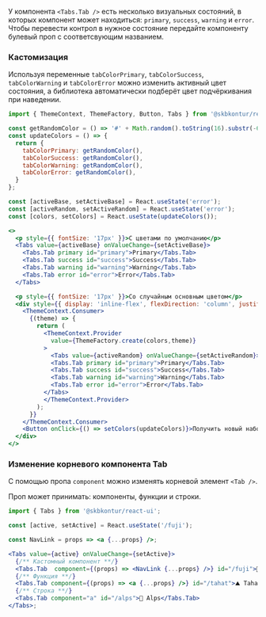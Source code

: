 У компонента `<Tabs.Tab />` есть несколько визуальных состояний, в которых компонент может находиться: `primary`, `success`, `warning` и `error`. Чтобы перевести контрол в нужное состояние передайте компоненту булевый проп с соответсвующим названием.

### Кастомизация
Используя переменные `tabColorPrimary`, `tabColorSuccess`, `tabColorWarning` и `tabColorError` можно изменить активный цвет состояния, а библиотека автоматически подберёт цвет подчёркивания при наведении.
```jsx harmony
import { ThemeContext, ThemeFactory, Button, Tabs } from '@skbkontur/react-ui';

const getRandomColor = () => '#' + Math.random().toString(16).substr(-6);
const updateColors = () => {
  return {
    tabColorPrimary: getRandomColor(),
    tabColorSuccess: getRandomColor(),
    tabColorWarning: getRandomColor(),
    tabColorError: getRandomColor(),
  }
};

const [activeBase, setActiveBase] = React.useState('error');
const [activeRandom, setActiveRandom] = React.useState('error');
const [colors, setColors] = React.useState(updateColors());

<>
  <p style={{ fontSize: '17px' }}>C цветами по умолчанию</p>
  <Tabs value={activeBase} onValueChange={setActiveBase}>
    <Tabs.Tab primary id="primary">Primary</Tabs.Tab>
    <Tabs.Tab success id="success">Success</Tabs.Tab>
    <Tabs.Tab warning id="warning">Warning</Tabs.Tab>
    <Tabs.Tab error id="error">Error</Tabs.Tab>
  </Tabs>

  <p style={{ fontSize: '17px' }}>Со случайным основным цветом</p>
  <div style={{ display: 'inline-flex', flexDirection: 'column', justifyContent: 'space-between', height: '100px' }}>
    <ThemeContext.Consumer>
      {(theme) => {
        return (
          <ThemeContext.Provider
            value={ThemeFactory.create(colors,theme)}
          >
            <Tabs value={activeRandom} onValueChange={setActiveRandom}>
            <Tabs.Tab primary id="primary">Primary</Tabs.Tab>
            <Tabs.Tab success id="success">Success</Tabs.Tab>
            <Tabs.Tab warning id="warning">Warning</Tabs.Tab>
            <Tabs.Tab error id="error">Error</Tabs.Tab>
          </Tabs>
          </ThemeContext.Provider>
        );
      }}
    </ThemeContext.Consumer>
    <Button onClick={() => setColors(updateColors)}>Получить новый набор цветов</Button>
  </div>
</>
```

### Изменение корневого компонента Tab
С помощью пропа `component` можно изменять корневой элемент `<Tab />`.

Проп может принимать: компоненты, функции и строки.
```jsx harmony
import { Tabs } from '@skbkontur/react-ui';

const [active, setActive] = React.useState('/fuji');

const NavLink = props => <a {...props} />;

<Tabs value={active} onValueChange={setActive}>
  {/** Кастомный компонент **/}
  <Tabs.Tab  component={(props) => <NavLink {...props} />} id="/fuji">🌋 Fuji</Tabs.Tab>
  {/** Функция **/}
  <Tabs.Tab component={(props) => <a {...props} />} id="/tahat">⛰ Tahat</Tabs.Tab>
  {/** Строка **/}
  <Tabs.Tab component="a" id="/alps">🗻 Alps</Tabs.Tab>
</Tabs>;
```
